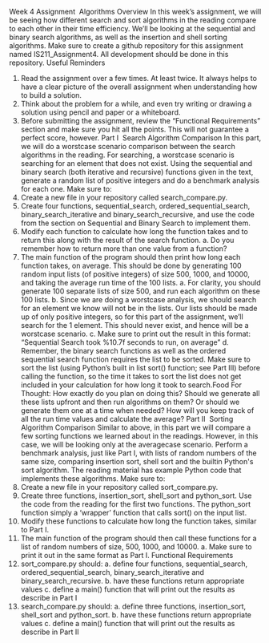 Week 4 Assignment ­ Algorithms
Overview
In this week’s assignment, we will be seeing how different search and sort algorithms in the reading
compare to each other in their time efficiency. We’ll be looking at the sequential and binary search
algorithms, as well as the insertion and shell sorting algorithms. Make sure to create a github repository for
this assignment named IS211_Assignment4. All development should be done in this repository.
Useful Reminders
1. Read the assignment over a few times. At least twice. It always helps to have a clear picture of the
overall assignment when understanding how to build a solution.
2. Think about the problem for a while, and even try writing or drawing a solution using pencil and
paper or a whiteboard.
3. Before submitting the assignment, review the “Functional Requirements” section and make sure you
hit all the points. This will not guarantee a perfect score, however.
Part I ­ Search Algorithm Comparison
In this part, we will do a worst­case scenario comparison between the search algorithms in the
reading. For searching, a worst­case scenario is searching for an element that does not exist. Using the
sequential and binary search (both iterative and recursive) functions given in the text, generate a random list
of positive integers and do a benchmark analysis for each one. Make sure to:
1. Create a new file in your repository called search_compare.py.
2. Create four functions, sequential_search, ordered_sequential_search, binary_search_iterative
and binary_search_recursive, and use the code from the section on Sequential and Binary Search
to implement them.
3. Modify each function to calculate how long the function takes and to return this along with the result
of the search function.
a. Do you remember how to return more than one value from a function?
4. The main function of the program should then print how long each function takes, on average. This
should be done by generating 100 random input lists (of positive integers) of size 500, 1000, and
10000, and taking the average run time of the 100 lists.
a. For clarity, you should generate 100 separate lists of size 500, and run each algorithm on
these 100 lists.
b. Since we are doing a worst­case analysis, we should search for an element we know will
not be in the lists. Our lists should be made up of only positive integers, so for this part of
the assignment, we’ll search for the ­1 element. This should never exist, and hence will be a
worst­case scenario.
c. Make sure to print out the result in this format: “Sequential Search took %10.7f seconds to
run, on average”
d. Remember, the binary search functions as well as the ordered sequential search function
requires the list to be sorted. Make sure to sort the list (using Python’s built in list sort()
function; see Part III) before calling the function, so the time it takes to sort the list does not
get included in your calculation for how long it took to search.Food For Thought: How exactly do you plan on doing this? Should we generate all these lists
upfront and then run algorithms on them? Or should we generate them one at a time when
needed? How will you keep track of all the run time values and calculate the average?
Part II ­ Sorting Algorithm Comparison
Similar to above, in this part we will compare a few sorting functions we learned about in the
readings. However, in this case, we will be looking only at the average­case scenario. Perform a benchmark
analysis, just like Part I, with lists of random numbers of the same size, comparing insertion sort, shell sort
and the built­in Python's sort algorithm. The reading material has example Python code that implements
these algorithms. Make sure to:
1. Create a new file in your repository called sort_compare.py.
2. Create three functions, insertion_sort, shell_sort and python_sort. Use the code from the
reading for the first two functions. The python_sort function simply a ‘wrapper’ function that calls
sort() on the input list.
3. Modify these functions to calculate how long the function takes, similar to Part I.
4. The main function of the program should then call these functions for a list of random numbers of
size, 500, 1000, and 10000.
a. Make sure to print it out in the same format as Part I.
Functional Requirements
1. sort_compare.py should:
a. define four functions, sequential_search, ordered_sequential_search,
binary_search_iterative and binary_search_recursive.
b. have these functions return appropriate values
c. define a main() function that will print out the results as describe in Part I
2. search_compare.py should:
a. define three functions, insertion_sort, shell_sort and python_sort.
b. have these functions return appropriate values
c. define a main() function that will print out the results as describe in Part II